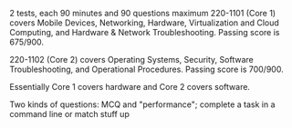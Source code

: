 2 tests, each 90 minutes and 90 questions maximum
220-1101 (Core 1) covers Mobile Devices, Networking, Hardware, Virtualization and Cloud Computing, and Hardware & Network Troubleshooting. Passing score is 675/900.

220-1102 (Core 2) covers Operating Systems, Security, Software Troubleshooting, and Operational Procedures. Passing score is 700/900.

Essentially Core 1 covers hardware and Core 2 covers software. 

Two kinds of questions: MCQ and "performance"; complete a task in a command line or match stuff up
